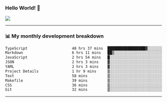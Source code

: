 ### Hello World! 👋

<a>
  <img align="center" src="https://github-readme-stats.vercel.app/api?username=megatunger&count_private=true&include_all_commits=true&bg_color=30,56CCF2,2F80ED&title_color=fff&text_color=fff" />
</a>

------
### 📊 My monthly development breakdown

<!--START_SECTION:waka-->

```txt
TypeScript                    48 hrs 37 mins  █████████████████▓░░░░░░░   71.22 %
Markdown                      6 hrs 11 mins   ██▒░░░░░░░░░░░░░░░░░░░░░░   09.07 %
JavaScript                    2 hrs 54 mins   █░░░░░░░░░░░░░░░░░░░░░░░░   04.26 %
JSON                          2 hrs 3 mins    ▓░░░░░░░░░░░░░░░░░░░░░░░░   03.03 %
YAML                          2 hrs 3 mins    ▓░░░░░░░░░░░░░░░░░░░░░░░░   03.02 %
Project Details               1 hr 9 mins     ▒░░░░░░░░░░░░░░░░░░░░░░░░   01.70 %
Text                          58 mins         ▒░░░░░░░░░░░░░░░░░░░░░░░░   01.43 %
Makefile                      39 mins         ▒░░░░░░░░░░░░░░░░░░░░░░░░   00.96 %
CSS                           36 mins         ▒░░░░░░░░░░░░░░░░░░░░░░░░   00.88 %
Git                           32 mins         ▒░░░░░░░░░░░░░░░░░░░░░░░░   00.80 %
```

<!--END_SECTION:waka-->

------
